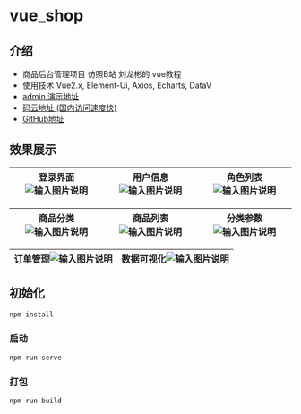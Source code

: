 # vue_shop
## 介绍 
* 商品后台管理项目 仿照B站 刘龙彬的 vue教程
* 使用技术 Vue2.x, Element-Ui, Axios, Echarts, DataV
*  [admin 演示地址](http://120.26.52.45:9898/login)
* [码云地址 (国内访问速度快)](https://gitee.com/yty1998/vue_shop.git)
* [GitHub地址](https://github.com/YTY11/vue_shop.git)

## 效果展示
|登录界面![输入图片说明](https://gitee.com/yty1998/img/raw/master/vue-shop-img/login.png "屏幕截图.png") |用户信息![输入图片说明](https://gitee.com/yty1998/img/raw/master/vue-shop-img/user.png "屏幕截图.png")  |角色列表![输入图片说明](https://gitee.com/yty1998/img/raw/master/vue-shop-img/角色列表.png "屏幕截图.png")|
|---|---|---|

|商品分类![输入图片说明](https://gitee.com/yty1998/img/raw/master/vue-shop-img/商品分类.png "屏幕截图.png") |商品列表![输入图片说明](https://gitee.com/yty1998/img/raw/master/vue-shop-img/商品列表.png "屏幕截图.png")  |分类参数![输入图片说明](https://gitee.com/yty1998/img/raw/master/vue-shop-img/分类参数.png "屏幕截图.png")|
|---|---|---|

|订单管理![输入图片说明](https://gitee.com/yty1998/img/raw/master/vue-shop-img/订单管理.png "屏幕截图.png")|数据可视化![输入图片说明](https://gitee.com/yty1998/img/raw/master/vue-shop-img/数据可视化.png "屏幕截图.png")|
|---|---|
## 初始化
```
npm install
```

### 启动
```
npm run serve
```

### 打包
```
npm run build
```
